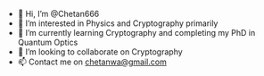 - 👋 Hi, I’m @Chetan666
- 👀 I’m interested in Physics and Cryptography primarily
- 🌱 I’m currently learning Cryptography and completing my PhD in Quantum Optics
- 💞️ I’m looking to collaborate on Cryptography
- 📫 Contact me on chetanwa@gmail.com

<!---
Chetan666/Chetan666 is a ✨ special ✨ repository because its `README.md` (this file) appears on your GitHub profile.
You can click the Preview link to take a look at your changes.
--->
